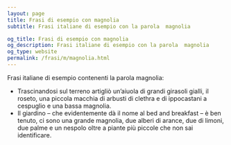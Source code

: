 ```yaml
---
layout: page
title: Frasi di esempio con magnolia 
subtitle: Frasi italiane di esempio con la parola  magnolia

og_title: Frasi di esempio con magnolia 
og_description: Frasi italiane di esempio con la parola  magnolia
og_type: website
permalink: /frasi/m/magnolia.html
---
```


Frasi italiane di esempio contenenti la parola magnolia:


- Trascinandosi sul terreno artigliò un’aiuola di grandi girasoli gialli, il roseto, una piccola macchia di arbusti di clethra e di ippocastani a cespuglio e una bassa magnolia.
- Il giardino – che evidentemente dà il nome al bed and breakfast – è ben tenuto, ci sono una grande magnolia, due alberi di arance, due di limoni, due palme e un nespolo oltre a piante più piccole che non sai identificare.
